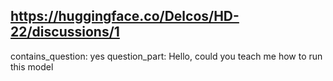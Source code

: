 ## https://huggingface.co/Delcos/HD-22/discussions/1

contains_question: yes
question_part: Hello, could you teach me how to run this model